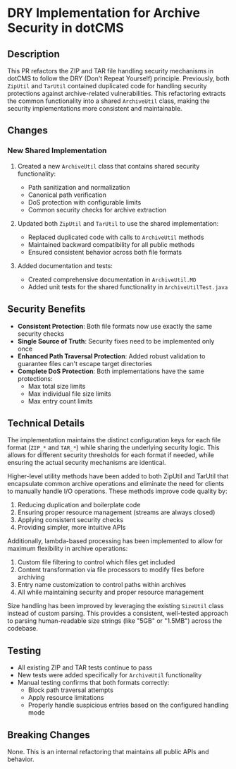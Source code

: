 # DRY Implementation for Archive Security in dotCMS

## Description
This PR refactors the ZIP and TAR file handling security mechanisms in dotCMS to follow the DRY (Don't Repeat Yourself) principle. Previously, both `ZipUtil` and `TarUtil` contained duplicated code for handling security protections against archive-related vulnerabilities. This refactoring extracts the common functionality into a shared `ArchiveUtil` class, making the security implementations more consistent and maintainable.

## Changes

### New Shared Implementation
1. Created a new `ArchiveUtil` class that contains shared security functionality:
   - Path sanitization and normalization
   - Canonical path verification
   - DoS protection with configurable limits
   - Common security checks for archive extraction

2. Updated both `ZipUtil` and `TarUtil` to use the shared implementation:
   - Replaced duplicated code with calls to `ArchiveUtil` methods
   - Maintained backward compatibility for all public methods
   - Ensured consistent behavior across both file formats

3. Added documentation and tests:
   - Created comprehensive documentation in `ArchiveUtil.MD`
   - Added unit tests for the shared functionality in `ArchiveUtilTest.java`

## Security Benefits
- **Consistent Protection**: Both file formats now use exactly the same security checks
- **Single Source of Truth**: Security fixes need to be implemented only once
- **Enhanced Path Traversal Protection**: Added robust validation to guarantee files can't escape target directories
- **Complete DoS Protection**: Both implementations have the same protections:
  - Max total size limits
  - Max individual file size limits
  - Max entry count limits

## Technical Details
The implementation maintains the distinct configuration keys for each file format (`ZIP_*` and `TAR_*`) while sharing the underlying security logic. This allows for different security thresholds for each format if needed, while ensuring the actual security mechanisms are identical.

Higher-level utility methods have been added to both ZipUtil and TarUtil that encapsulate common archive operations and eliminate the need for clients to manually handle I/O operations. These methods improve code quality by:
1. Reducing duplication and boilerplate code
2. Ensuring proper resource management (streams are always closed)
3. Applying consistent security checks
4. Providing simpler, more intuitive APIs

Additionally, lambda-based processing has been implemented to allow for maximum flexibility in archive operations:
1. Custom file filtering to control which files get included
2. Content transformation via file processors to modify files before archiving
3. Entry name customization to control paths within archives
4. All while maintaining security and proper resource management

Size handling has been improved by leveraging the existing `SizeUtil` class instead of custom parsing. This provides a consistent, well-tested approach to parsing human-readable size strings (like "5GB" or "1.5MB") across the codebase.

## Testing
- All existing ZIP and TAR tests continue to pass
- New tests were added specifically for `ArchiveUtil` functionality
- Manual testing confirms that both formats correctly:
  - Block path traversal attempts
  - Apply resource limitations
  - Properly handle suspicious entries based on the configured handling mode

## Breaking Changes
None. This is an internal refactoring that maintains all public APIs and behavior. 